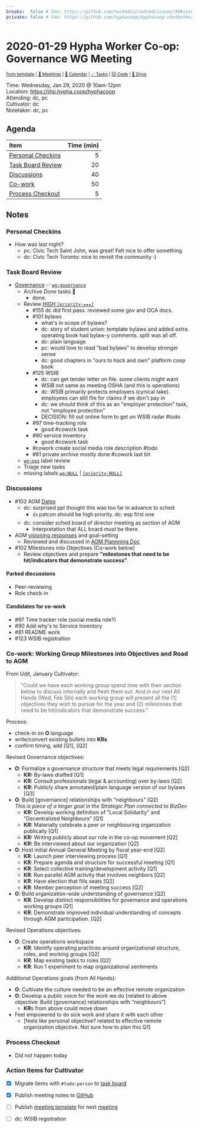 ```yaml
---
breaks:  false # See: https://github.com/hackmdio/codimd/issues/40#issuecomment-172927690
private: false # See: https://github.com/hyphacoop/hyphacoop-chatbot#archive
---
```

# 2020-01-29 Hypha Worker Co-op: Governance WG Meeting

<sup>[from template][template] | [:notebook: Meetings][meetings] | [:date: Calendar][calendar] | [:white_check_mark: Tasks][tasks] | [:cat: Code][gh] | [:open_file_folder: Drive][gdrive]</sup>

Time: Wednesday, Jan 29, 2020 @ 10am-12pm  
Location: https://jitsi.hypha.coop/hyphacoop  
Attending: dc, pc  
Cultivator: dc  
Notetaker: dc, pc  

## Agenda

| Item                                        | Time (min) |
|:--------------------------------------------|-----------:|
| [Personal Checkins](#Personal-Checkins)     |          5 |
| [Task Board Review](#Task-Board-Review)     |         20 |
| [Discussions](#Discussions)                 |         40 |
| [Co-work](#Co-work        )                 |         50 |
| [Process Checkout](#Process-Checkout)       |          5 |

## Notes

### Personal Checkins

- How was last night? 
    - pc: Civic Tech Saint John, was great! Felt nice to offer something
    - dc: Civic Tech Toronto: nice to revisit the community :)


### Task Board Review

- [Governance][gov-wg] :white_check_mark: [`wg:governance`][l-gov]
    - Archive _Done_ tasks :tada:
        - done.
    - Review [HIGH `[priority-★★★]`][l-pri-hi]
        - #155 dc did first pass. reviewed some gov and OCA docs.
        - #101 bylaws
            - what's in scope of bylaws?
            - dc: story of student union: template bylaws and added extra. operating book had bylaw-y comments. split was all off.
            - dc: plain language
            - pc: would love to read "bad bylaws" to develop stronger sense
            - dc: good chapters in "ours to hack and own" platform coop book
        - #125 WSIB
            - dc: can get tender letter on file. some clients might want
            - WSIB not same as meeting OSHA (and this is operations)
            - dc: WSIB primarily protects employers (cynical take). employees can still file for claims if we don't pay in
            - dc: we should think of this as an "employer protection" task, not "employee protection"
            - DECISION: fill out online form to get on WSIB radar #todo
        - #97 time-tracking role
            - good #cowork task
        - #90 service inventory
            - good #cowork task
        - #cowork create social media role description #todo
        - #81 private archive mostly done #cowork last bit
    - [`wg:ops`][l-ops] label review
    - Triage new tasks
    - missing labels [`wg:NULL`][l-none] | [`[priority-NULL]`][l-pri-none]


### Discussions

- #102 AGM [Dates](https://loomio.hypha.coop/p/KaUbQxIS/when-are-you-available-for-our-first-agm-) 
    - dc: surprised ppl thought this was too far in advance to sched
        - :+1: patcon should be high priority. dc: esp first one
    - dc: consider sched board of director meeting as section of AGM
        - Interpretation that ALL board _must_ be there
- AGM [visioning responses](https://github.com/hyphacoop/organizing/issues/102#issuecomment-574895106) and goal-setting
    - Reviewed and discussed in [AGM Plannning Doc](https://docs.google.com/document/d/1fBm-OB_haaGEIEDGvekMA9wivjJNiA1MCP1Qf-i6QbA/edit#heading=h.815plvwj00v9)
- #102 Milestones into Objectives (Co-work below)
    - Review objectives and prepare **"milestones that need to be hit/indicators that demonstrate success"**.

#### Parked discussions

- Peer-reviewing
- Role check-in

#### Candidates for co-work

- #97 Time tracker role (social media role?)
- #90 Add why's to Service Inventory 
- #81 README work
- #123 WSIB registration

### Co-work: Working Group Milestones into Objectives and Road to AGM 

From Udit, January Cultivator: 
> "Could we have each working group spend time with their section below to discuss internally and flesh them out. And in our next All Hands (Wed, Feb 5th) each working group will present all the (1) objectives they wish to pursue for the year and (2) milestones that need to be hit/indicators that demonstrate success."

Process:
- check-in on **O** language
- write/convert existing bullets into **KRs**
- confirm timing, add [Q1], [Q2]

Revised Governance objectives:
- **O**: Formalize a governance structure that meets legal requirements [Q2]
    - **KR:** By-laws drafted [Q1]
    - **KR:** Consult professionals (legal & accounting) over by-laws [Q2]
    - **KR:** Publicly share annotated/plain language version of our bylaws [Q3]
- **O**: Build [governance] relationships with "neighbours" [Q2]  
    _This is piece of a larger goal in the Strategic Plan connected to BizDev_
    - **KR:** Develop working definition of "Local Solidarity" and "Decentralized Neighbours" [Q1]
    - **KR:** Materially celebrate a peer or neighbouring organization publically [Q1]
    - **KR:** Writing publicly about our role in the co-op movement [Q2]
    - **KR:** Be interviewed about our organization [Q2]
- **O**: Host initial Annual General Meeting by fiscal year-end [Q2]
    - **KR**: Launch peer interviewing process [Q1]
    - **KR**: Prepare agenda and structure for successful meeting [Q1]
    - **KR**: Select collective training/development activity [Q1]
    - **KR**: Run parallel AGM activity that involves neighbors [Q2]
    - **KR**: Have election that fills seats [Q2]
    - **KR**: Member perception of meeting success [Q2]
- **O**: Build organization-wide understanding of governance [Q2]
    - **KR**: Develop distinct responsibilities for governance and operations working groups [Q1]
    - **KR**: Demonstrate improved individual understanding of concepts through AGM participation. [Q2]

Revised Operations objectives: 
- **O**: Create operations workspace
    - **KR**: Identify operating practices around organizational structure, roles, and working groups [Q2]
    - **KR**: Map existing tasks to roles [Q2]
    - **KR**: Run 1 experiment to map organizational sentiments

Additional Operations goals (from All Hands):
- **O**: Cultivate the culture needed to be an effective remote organization
- **O**: Develop a public voice for the work we do [related to above objective: Build [governance] relationships with “neighbours”]
    - **KR**s from above could move down
- Feel empowered to do sick work and share it with each other 
    - [feels like personal objective? related to effective remote organization objective. Not sure how to plan this Q1]


### Process Checkout

- Did not happen today

### Action Items for Cultivator

- [x] Migrate items with `#todo:person` to [task board][tasks]
- [x] Publish meeting notes to [GitHub][gh]
- [ ] Publish [meeting template][template] for next [meeting][meetings]
- [ ] dc: WSIB registration


<!-- Links: Important -->
[template]: https://link.hypha.coop/template
[meetings]: https://link.hypha.coop/meetings
[calendar]: https://link.hypha.coop/calendar
[tasks]:    https://link.hypha.coop/tasks
[gh]:       https://link.hypha.coop/gh
[gdrive]:   https://link.hypha.coop/gdrive

<!-- Links: Labels -->
[l-pri-hi]: https://github.com/orgs/hyphacoop/projects/2?card_filter_query=label:[priority-★★★]
[l-pri-md]: https://github.com/orgs/hyphacoop/projects/2?card_filter_query=label:[priority-★★☆]
[l-pri-lo]: https://github.com/orgs/hyphacoop/projects/2?card_filter_query=label:[priority-★☆☆]
[l-pri-none]: https://github.com/orgs/hyphacoop/projects/2?card_filter_query=-label:[priority-★☆☆]+-label:[priority-★★☆]+-label:[priority-★★★]
[l-biz]: https://github.com/orgs/hyphacoop/projects/2?card_filter_query=label:"wg:business-planning"
[l-fin]: https://github.com/orgs/hyphacoop/projects/2?card_filter_query=label:"wg:finance"
[l-gov]: https://github.com/orgs/hyphacoop/projects/2?card_filter_query=label:"wg:governance
[l-ops-ops]: https://github.com/orgs/hyphacoop/projects/2?card_filter_query=label:"wg:ops"
[l-ops]: https://github.com/orgs/hyphacoop/projects/2?card_filter_query=label:"wg:infra-ops"
[l-none]: https://github.com/orgs/hyphacoop/projects/2?card_filter_query=-label:wg:infra-ops+-label:wg:finance+-label:wg:governance+-label:wg:business-planning

<!-- Links: Working Groups -->
[biz-wg]: https://link.hypha.coop/biz-wg
[fin-wg]: https://link.hypha.coop/fin-wg
[gov-wg]: https://link.hypha.coop/gov-wg
[ops-wg]: https://link.hypha.coop/ops-wg
